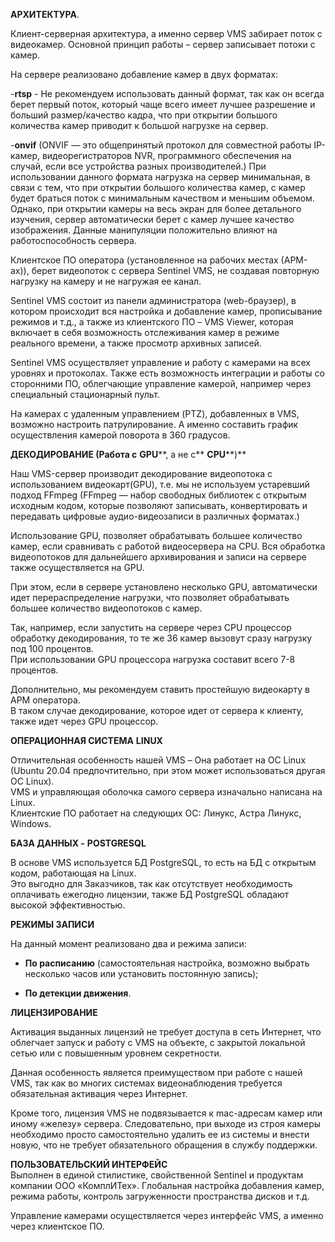 **АРХИТЕКТУРА**.  

Клиент-серверная архитектура, а именно сервер VMS забирает поток с видеокамер. Основной принцип работы – сервер записывает потоки с камер.

На сервере реализовано добавление камер в двух форматах:

-**rtsp** - Не рекомендуем использовать данный формат, так как он всегда берет первый поток, который чаще всего имеет лучшее разрешение и больший размер/качество кадра, что при открытии большого количества камер приводит к большой нагрузке на сервер.

-**onvif** (ONVIF — это общепринятый протокол для совместной работы IP-камер, видеорегистраторов NVR, программного обеспечения на случай, если все устройства разных производителей.) При использовании данного формата нагрузка на сервер минимальная, в связи с тем, что при открытии большого количества камер, с камер будет браться поток с минимальным качеством и меньшим объемом.  
Однако, при открытии камеры на весь экран для более детального изучения, сервер автоматически берет с камер лучшее качество изображения. Данные манипуляции положительно влияют на работоспособность сервера.

Клиентское ПО оператора (установленное на рабочих местах (АРМ-ах)), берет видеопоток с сервера Sentinel VMS, не создавая повторную нагрузку на камеру и не нагружая ее канал.

Sentinel VMS состоит из панели администратора (web-браузер), в котором происходит вся настройка и добавление камер, прописывание режимов и т.д., а также из клиентского ПО – VMS Viewer, которая включает в себя возможность отслеживания камер в режиме реального времени, а также просмотр архивных записей.

Sentinel VMS осуществляет управление и работу с камерами на всех уровнях и протоколах. Также есть возможность интеграции и работы со сторонними ПО, облегчающие управление камерой, например через специальный стационарный пульт.

На камерах с удаленным управлением (PTZ), добавленных в VMS, возможно настроить патрулирование. А именно составить график осуществления камерой поворота в 360 градусов.

  
**ДЕКОДИРОВАНИЕ (Работа с** **GPU****, а не с** **CPU****)**

Наш VMS-сервер производит декодирование видеопотока с использованием видеокарт(GPU), т.е. мы не используем устаревший подход FFmpeg (FFmpeg — набор свободных библиотек с открытым исходным кодом, которые позволяют записывать, конвертировать и передавать цифровые аудио-видеозаписи в различных форматах.)

Использование GPU, позволяет обрабатывать большее количество камер, если сравнивать с работой видеосервера на CPU. Вся обработка видеопотоков для дальнейшего архивирования и записи на сервере также осуществляется на GPU.

При этом, если в сервере установлено несколько GPU, автоматически идет перераспределение нагрузки, что позволяет обрабатывать большее количество видеопотоков с камер.

Так, например, если запустить на сервере через CPU процессор обработку декодирования, то те же 36 камер вызовут сразу нагрузку под 100 процентов.  
При использовании GPU процессора нагрузка составит всего 7-8 процентов.

Дополнительно, мы рекомендуем ставить простейшую видеокарту в АРМ оператора.  
В таком случае декодирование, которое идет от сервера к клиенту, также идет через GPU процессор.

  
**ОПЕРАЦИОННАЯ СИСТЕМА** **LINUX**

Отличительная особенность нашей VMS – Она работает на ОС Linux (Ubuntu 20.04 предпочтительно, при этом может использоваться другая ОС Linux).  
VMS и управляющая оболочка самого сервера изначально написана на Linux.  
Клиентские ПО работает на следующих ОС: Линукс, Астра Линукс, Windows.

**БАЗА ДАННЫХ -** **POSTGRESQL**

В основе VMS используется БД PostgreSQL, то есть на БД с открытым кодом, работающая на Linux.  
Это выгодно для Заказчиков, так как отсутствует необходимость оплачивать ежегодно лицензии, также БД PostgreSQL обладают высокой эффективностью.

  
**РЕЖИМЫ ЗАПИСИ**

На данный момент реализовано два и режима записи:

- **По расписанию** (самостоятельная настройка, возможно выбрать несколько часов или установить постоянную запись);

- **По детекции движения**.

  
**ЛИЦЕНЗИРОВАНИЕ**

Активация выданных лицензий не требует доступа в сеть Интернет, что облегчает запуск и работу с VMS на объекте, с закрытой локальной сетью или с повышенным уровнем секретности.

Данная особенность является преимуществом при работе с нашей VMS, так как во многих системах видеонаблюдения требуется обязательная активация через Интернет.

Кроме того, лицензия VMS не подвязывается к mac-адресам камер или иному «железу» сервера. Следовательно, при выходе из строя камеры необходимо просто самостоятельно удалить ее из системы и внести новую, что не требует обязательного обращения в службу поддержки.

  
**ПОЛЬЗОВАТЕЛЬСКИЙ ИНТЕРФЕЙС**  
Выполнен в единой стилистике, свойственной Sentinel и продуктам компании ООО «КомплИТех». Глобальная настройка добавления камер, режима работы, контроль загруженности пространства дисков и т.д.

Управление камерами осуществляется через интерфейс VMS, а именно через клиентское ПО.

